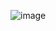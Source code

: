 
![image](https://user-images.githubusercontent.com/54265610/128623390-6553323c-32ea-4ef9-a552-bd7dbb3ba82b.png)
